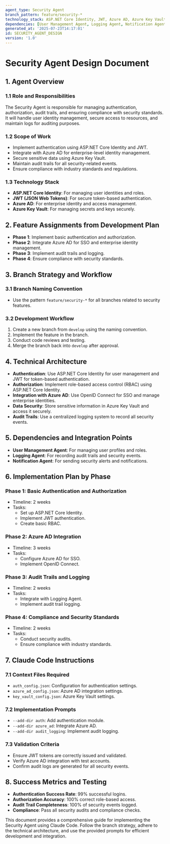 ```yaml
---
agent_type: Security Agent
branch_pattern: feature/security-*
technology_stack: ASP.NET Core Identity, JWT, Azure AD, Azure Key Vault
dependencies: [User Management Agent, Logging Agent, Notification Agent]
generated_at: '2025-07-23T14:17:01'
id: SECURITY_AGENT_DESIGN
version: '1.0'
---
```


# Security Agent Design Document

## 1. Agent Overview

### 1.1 Role and Responsibilities
The Security Agent is responsible for managing authentication, authorization, audit trails, and ensuring compliance with security standards. It will handle user identity management, secure access to resources, and maintain logs for auditing purposes.

### 1.2 Scope of Work
- Implement authentication using ASP.NET Core Identity and JWT.
- Integrate with Azure AD for enterprise-level identity management.
- Secure sensitive data using Azure Key Vault.
- Maintain audit trails for all security-related events.
- Ensure compliance with industry standards and regulations.

### 1.3 Technology Stack
- **ASP.NET Core Identity**: For managing user identities and roles.
- **JWT (JSON Web Tokens)**: For secure token-based authentication.
- **Azure AD**: For enterprise identity and access management.
- **Azure Key Vault**: For managing secrets and keys securely.

## 2. Feature Assignments from Development Plan
- **Phase 1**: Implement basic authentication and authorization.
- **Phase 2**: Integrate Azure AD for SSO and enterprise identity management.
- **Phase 3**: Implement audit trails and logging.
- **Phase 4**: Ensure compliance with security standards.

## 3. Branch Strategy and Workflow

### 3.1 Branch Naming Convention
- Use the pattern `feature/security-*` for all branches related to security features.

### 3.2 Development Workflow
1. Create a new branch from `develop` using the naming convention.
2. Implement the feature in the branch.
3. Conduct code reviews and testing.
4. Merge the branch back into `develop` after approval.

## 4. Technical Architecture
- **Authentication**: Use ASP.NET Core Identity for user management and JWT for token-based authentication.
- **Authorization**: Implement role-based access control (RBAC) using ASP.NET Core Identity.
- **Integration with Azure AD**: Use OpenID Connect for SSO and manage enterprise identities.
- **Data Security**: Store sensitive information in Azure Key Vault and access it securely.
- **Audit Trails**: Use a centralized logging system to record all security events.

## 5. Dependencies and Integration Points
- **User Management Agent**: For managing user profiles and roles.
- **Logging Agent**: For recording audit trails and security events.
- **Notification Agent**: For sending security alerts and notifications.

## 6. Implementation Plan by Phase

### Phase 1: Basic Authentication and Authorization
- Timeline: 2 weeks
- Tasks:
  - Set up ASP.NET Core Identity.
  - Implement JWT authentication.
  - Create basic RBAC.

### Phase 2: Azure AD Integration
- Timeline: 3 weeks
- Tasks:
  - Configure Azure AD for SSO.
  - Implement OpenID Connect.

### Phase 3: Audit Trails and Logging
- Timeline: 2 weeks
- Tasks:
  - Integrate with Logging Agent.
  - Implement audit trail logging.

### Phase 4: Compliance and Security Standards
- Timeline: 2 weeks
- Tasks:
  - Conduct security audits.
  - Ensure compliance with industry standards.

## 7. Claude Code Instructions

### 7.1 Context Files Required
- `auth_config.json`: Configuration for authentication settings.
- `azure_ad_config.json`: Azure AD integration settings.
- `key_vault_config.json`: Azure Key Vault settings.

### 7.2 Implementation Prompts
- `--add-dir auth`: Add authentication module.
- `--add-dir azure_ad`: Integrate Azure AD.
- `--add-dir audit_logging`: Implement audit logging.

### 7.3 Validation Criteria
- Ensure JWT tokens are correctly issued and validated.
- Verify Azure AD integration with test accounts.
- Confirm audit logs are generated for all security events.

## 8. Success Metrics and Testing
- **Authentication Success Rate**: 99% successful logins.
- **Authorization Accuracy**: 100% correct role-based access.
- **Audit Trail Completeness**: 100% of security events logged.
- **Compliance**: Pass all security audits and compliance checks.

This document provides a comprehensive guide for implementing the Security Agent using Claude Code. Follow the branch strategy, adhere to the technical architecture, and use the provided prompts for efficient development and integration.